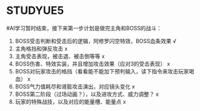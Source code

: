 # STUDYUE5
#AI学习暂时结束，接下来第一步计划是做完主角和BOSS的战斗： 
1. BOSS受击判断和受击后的逻辑，阿修罗闪空特效，BOSS血条效果 √
1. 主角格挡和弹反攻击 x
1. 主角受击表现，被击退、被击倒等等 x
1. BOSS伤害、特效实装，并且增加攻击效果（应对3的受击表现） x
1. BOSS对玩家攻击的格挡（看看能不能加下预判输入，读下指令来攻击玩家喝血） x
1. BOSS气力值耗尽和肾脏攻击演出，对应镜头变化 x
1. BOSS第二阶段（过场动画？），以及进攻方式、威力调整？ x
1. 玩家的特殊战技，以及对应的能量槽、能量点 x
